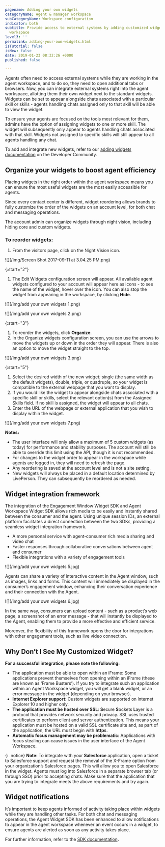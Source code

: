 ```yaml
---
pagename: Adding your own widgets
categoryName: Agent & manager workspace
subCategoryName: Workspace configuration
indicator: both
subtitle: Provide access to external systems by adding customized widgets to the agent
  workspace
level3: ''
permalink: adding-your-own-widgets.html
isTutorial: false
isNew: false
date: 2019-01-23 08:32:26 +0000
published: false

---
```

Agents often need to access external systems while they are working in the agent workspace, and to do so, they need to open additional tabs or browsers. Now, you can integrate external systems right into the agent workspace, allotting them their own widget next to the standard widgets. Widgets can be set to appear alongside chats associated with a particular skill or skills - agents handling chats assigned only to that skill will be able to view the widget.

To ensure your agents are focused on the tools most relevant for them, admins have the option of assigning widgets to one or more skill. The widget will subsequently only appear to agents handling chats associated with that skill. Widgets not assigned to specific skills will still appear to all agents handling any chat.

To add and integrate new widgets, refer to our [adding widgets documentation](https://developers.liveperson.com/guides-agent-workspace-widget.html) on the Developer Community.

## Organize your widgets to boost agent efficiency

Placing widgets in the right order within the agent workspace means you can ensure the most useful widgets are the most easily accessible for agents.

Since every contact center is different, widget reordering allows brands to fully customize the order of the widgets on an account level, for both chat and messaging operations.

The account admin can organize widgets through night vision, including hiding core and custom widgets.

### **To reorder widgets:**

1. From the visitors page, click on the Night Vision icon.

![](/img/Screen Shot 2017-09-11 at 3.04.25 PM.png)

{:start="2"}
1. The Edit Widgets configuration screen will appear. All available agent widgets configured to your account will appear here as icons - to see the name of the widget, hover over the icon. You can also stop the widget from appearing in the workspace, by clicking **Hide**.

![](/img/add your own widgets 1.png)

![](/img/add your own widgets 2.png)

{:start="3"}

1. To reorder the widgets, click **Organize**.
2. In the Organize widgets configuration screen, you can use the arrows to move the widgets up or down in the order they will appear. There is also an option to move the widget straight to the top.

![](/img/add your own widgets 3.png)

{:start="5"}

1. Select the desired width of the new widget; single (the same width as the default widgets), double, triple, or quadruple, so your widget is compatible to the external webpage that you want to display.
2. If you would like the widget to appear alongside chats associated with a specific skill or skills, select the relevant option(s) from the Assigned Skills field. If no skill is assigned, the widget will appear to all chats.
3. Enter the URL of the webpage or external application that you wish to display within the widget.

![](/img/add your own widgets 7.png)

<div class="notice">
<b>Notes:</b>
<ul>
<li>The user interface will only allow a maximum of 5 custom widgets (as today) for performance and stability purposes. The account will still be able to override this limit using the API, though it is not recommended.</li>
<li>For changes to the widget order to appear in the workspace while agents are logged in, they will need to refresh the page.</li>
<li>Any reordering is saved at the account level and is not a site setting.</li>
<li>New widgets will always be placed in a default location determined by LivePerson. They can subsequently be reordered as needed.</li>
</ul>
</div>

## Widget integration framework

The integration of the Engagement Window Widget SDK and Agent Workspace Widget SDK allows rich media to be easily and instantly shared between the consumer and the agent. Using unique session IDs, an external platform facilitates a direct connection between the two SDKs, providing a seamless widget integration framework.

* A more personal service with agent-consumer rich media sharing and video chat
* Faster responses through collaborative conversations between agent and consumer
* Flexible integrations with a variety of engagement tools

![](/img/add your own widgets 5.jpg)

Agents can share a variety of interactive content in the Agent window, such as images, links and forms. This content will immediately be displayed in the consumer’s engagement window, enhancing their conversation experience and their connection with the Agent.

![](/img/add your own widgets 6.jpg)

In the same way, consumers can upload content - such as a product’s web page, a screenshot of an error message - that will instantly be displayed to the Agent, enabling them to provide a more effective and efficient service.

Moreover, the flexibility of this framework opens the door for integrations with other engagement tools, such as live video connection.

## Why Don’t I See My Customized Widget?

**For a successful integration, please note the following:**

* The application must be able to open within an iFrame: Some applications prevent themselves from opening within an iFrame (these are known as ‘Frame Busters’). If you try to integrate such an application within an Agent Workspace widget, you will get a blank widget, or an error message in the widget (depending on your browser).
* **Internet Explorer support**: Custom widgets are supported on Internet Explorer 10 and higher only.
* **The application must be hosted over SSL**: **S**ecure **S**ockets **L**ayer is a protocol that provides network security and privacy. SSL uses trusted certificates to perform client and server authentication. This means your application must be hosted on a valid SSL certificate site and, as part of the application, the URL must begin with **https**.
* **Automatic focus management may be problematic**: Applications with focus stealing can cause issues in the user interface of the Agent Workspace.

{: .notice}
**Note**: To integrate with your **Salesforce** application, open a ticket to Salesforce support and request the removal of the X-Frame option from your organization’s Salesforce pages. This will allow you to open Salesforce in the widget. Agents must log into Salesforce in a separate browser tab (or through SSO) prior to accepting chats. Make sure that the application that you are trying to integrate meets the above requirements and try again.

## Widget notifications

It’s important to keep agents informed of activity taking place within widgets while they are handling other tasks. For both chat and messaging operations, the Agent Widget SDK has been enhanced to allow notifications to appear in the agent workspace whenever an event occurs in a widget, to ensure agents are alerted as soon as any activity takes place.

For further information, refer to the [SDK documentation](https://developers.liveperson.com/agent-workspace-sdk-overview.html)**.**